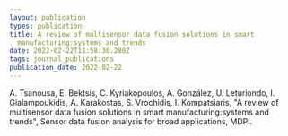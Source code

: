 ```yaml
---
layout: publication
types: publication
title: A review of multisensor data fusion solutions in smart
  manufacturing:systems and trends
date: 2022-02-22T11:58:36.280Z
tags: journal_publications
publication_date: 2022-02-22
---
```

A. Tsanousa, E. Bektsis, C. Kyriakopoulos, A. González, U. Leturiondo, I. Gialampoukidis, A. Karakostas, S. Vrochidis, I. Kompatsiaris, "A review of multisensor data fusion solutions in smart manufacturing:systems and trends", Sensor data fusion analysis for broad applications, MDPI.